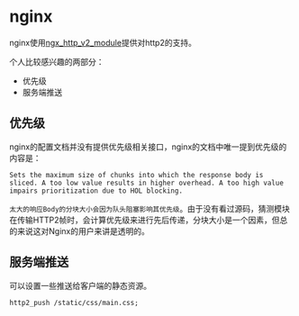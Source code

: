 # nginx

nginx使用[ngx_http_v2_module](http://nginx.org/en/docs/http/ngx_http_v2_module.html)提供对http2的支持。

个人比较感兴趣的两部分：

- 优先级
- 服务端推送

## 优先级

nginx的配置文档并没有提供优先级相关接口，nginx的文档中唯一提到优先级的内容是：

```
Sets the maximum size of chunks into which the response body is sliced. A too low value results in higher overhead. A too high value impairs prioritization due to HOL blocking.
```

`太大的响应Body的分块大小会因为队头阻塞影响其优先级`。由于没有看过源码，猜测模块在传输HTTP2帧时，会计算优先级来进行先后传递，分块大小是一个因素，但总的来说这对Nginx的用户来讲是透明的。

## 服务端推送

可以设置一些推送给客户端的静态资源。

```
http2_push /static/css/main.css;
```